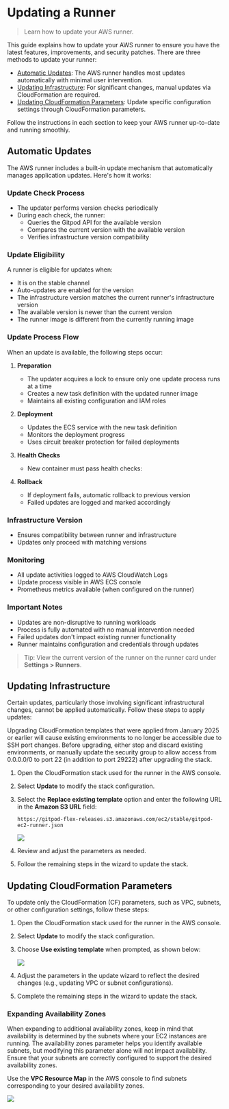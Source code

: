 # Updating a Runner

> Learn how to update your AWS runner.

This guide explains how to update your AWS runner to ensure you have the latest features, improvements, and security patches. There are three methods to update your runner:

* [Automatic Updates](#automatic-updates): The AWS runner handles most updates automatically with minimal user intervention.
* [Updating Infrastructure](#updating-infrastructure): For significant changes, manual updates via CloudFormation are required.
* [Updating CloudFormation Parameters](#updating-cloudformation-parameters): Update specific configuration settings through CloudFormation parameters.

Follow the instructions in each section to keep your AWS runner up-to-date and running smoothly.

## Automatic Updates

The AWS runner includes a built-in update mechanism that automatically manages application updates. Here's how it works:

### Update Check Process

* The updater performs version checks periodically
* During each check, the runner:
  * Queries the Gitpod API for the available version
  * Compares the current version with the available version
  * Verifies infrastructure version compatibility

### Update Eligibility

A runner is eligible for updates when:

* It is on the stable channel
* Auto-updates are enabled for the version
* The infrastructure version matches the current runner's infrastructure version
* The available version is newer than the current version
* The runner image is different from the currently running image

### Update Process Flow

When an update is available, the following steps occur:

1. **Preparation**
   * The updater acquires a lock to ensure only one update process runs at a time
   * Creates a new task definition with the updated runner image
   * Maintains all existing configuration and IAM roles

2. **Deployment**
   * Updates the ECS service with the new task definition
   * Monitors the deployment progress
   * Uses circuit breaker protection for failed deployments

3. **Health Checks**
   * New container must pass health checks:

4. **Rollback**
   * If deployment fails, automatic rollback to previous version
   * Failed updates are logged and marked accordingly

### Infrastructure Version

* Ensures compatibility between runner and infrastructure
* Updates only proceed with matching versions

### Monitoring

* All update activities logged to AWS CloudWatch Logs
* Update process visible in AWS ECS console
* Prometheus metrics available (when configured on the runner)

### Important Notes

* Updates are non-disruptive to running workloads
* Process is fully automated with no manual intervention needed
* Failed updates don't impact existing runner functionality
* Runner maintains configuration and credentials through updates

> Tip: View the current version of the runner on the runner card under **Settings > Runners**.

## Updating Infrastructure

Certain updates, particularly those involving significant infrastructural changes, cannot be applied automatically. Follow these steps to apply updates:

<Warning>
  Upgrading CloudFormation templates that were applied from January 2025 or earlier will cause existing environments to no longer be accessible due to SSH port changes. Before upgrading, either stop and discard existing environments, or manually update the security group to allow access from 0.0.0.0/0 to port 22 (in addition to port 29222) after upgrading the stack.
</Warning>

1. Open the CloudFormation stack used for the runner in the AWS console.

2. Select **Update** to modify the stack configuration.

3. Select the **Replace existing template** option and enter the following URL in the **Amazon S3 URL** field:

   ```plaintext
   https://gitpod-flex-releases.s3.amazonaws.com/ec2/stable/gitpod-ec2-runner.json
   ```

   <Frame caption="Replace Existing Template">
     <img src="https://www.gitpod.io/images/docs/flex/runners/update_stack_replace_existing.png" />
   </Frame>

4. Review and adjust the parameters as needed.

5. Follow the remaining steps in the wizard to update the stack.

## Updating CloudFormation Parameters

To update only the CloudFormation (CF) parameters, such as VPC, subnets, or other configuration settings, follow these steps:

1. Open the CloudFormation stack used for the runner in the AWS console.

2. Select **Update** to modify the stack configuration.

3. Choose **Use existing template** when prompted, as shown below:

   <Frame caption="Use Existing Template">
     <img src="https://www.gitpod.io/images/docs/flex/runners/update_stack_use_existing.png" />
   </Frame>

4. Adjust the parameters in the update wizard to reflect the desired changes (e.g., updating VPC or subnet configurations).

5. Complete the remaining steps in the wizard to update the stack.

### Expanding Availability Zones

When expanding to additional availability zones, keep in mind that availability is determined by the subnets where your EC2 instances are running. The availability zones parameter helps you identify available subnets, but modifying this parameter alone will not impact availability. Ensure that your subnets are correctly configured to support the desired availability zones.

Use the **VPC Resource Map** in the AWS console to find subnets corresponding to your desired availability zones.

<Frame caption="VPC Resource Map">
  <img src="https://www.gitpod.io/images/docs/flex/runners/vpc_resource_map.png" />
</Frame>
